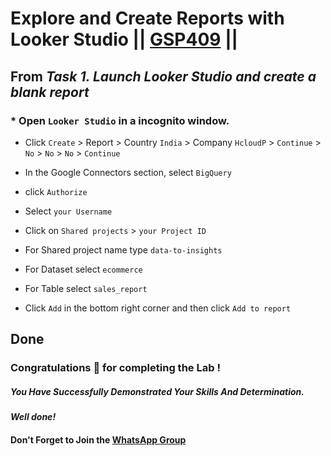 # Explore and Create Reports with Looker Studio || [GSP409](https://www.cloudskillsboost.google/course_templates/623/labs/489285) ||



## From *Task 1. Launch Looker Studio and create a blank report*

### * Open ```Looker Studio``` in a incognito window.

* Click ```Create``` > Report > Country ```India``` > Company ```HcloudP``` > ```Continue``` > ```No``` > ```No``` > ```No``` > ```Continue```
  
* In the Google Connectors section, select ```BigQuery```
  
* click ```Authorize```
  
* Select ```your Username```

* Click on ```Shared projects``` > ```your Project ID```

* For Shared project name type ```data-to-insights```

* For Dataset select ```ecommerce```

* For Table select ```sales_report```

* Click ```Add``` in the bottom right corner and then click ```Add to report```

## Done

### Congratulations 🎉 for completing the Lab !

##### *You Have Successfully Demonstrated Your Skills And Determination.*

#### *Well done!*

#### Don't Forget to Join the [WhatsApp Group](https://chat.whatsapp.com/CcX9gXycV1lKmOjnZQCk7g) 
